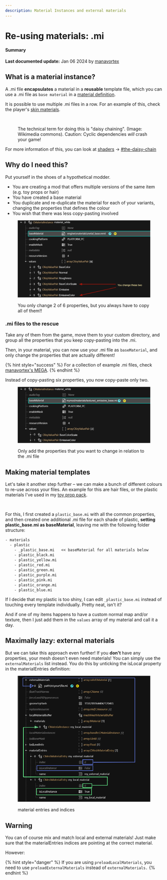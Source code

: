 ```yaml
---
description: Material Instances and external materials
---
```


# Re-using materials: .mi

#### Summary

**Last documented update:** Jan 06 2024 by [manavortex](https://app.gitbook.com/u/NfZBoxGegfUqB33J9HXuCs6PVaC3 "mention")

## What is a material instance?

A .mi file **encapsulates** a material in a **reusable** template file, which you can use a .mi file as `base material` in a [material definition](3d-objects-.mesh-files/#step-3-material-definition).&#x20;

It is possible to use multiple .mi files in a row. For an example of this, check the player's [skin materials](../references-lists-and-overviews/cheat-sheet-head/#skin-tones-by-index).

<figure><img src="https://upload.wikimedia.org/wikipedia/commons/thumb/2/29/Daisy_chain.JPG/1200px-Daisy_chain.JPG" alt=""><figcaption><p>The technical term for doing this is "daisy chaining". (Image: Wikimedia commons). Caution: Cyclic dependencies <em>will</em> crash your game!</p></figcaption></figure>

For more information of this, you can look at [shaders](../materials/shaders/ "mention") -> [#the-daisy-chain](../materials/shaders/#the-daisy-chain "mention")

## Why do I need this?

Put yourself in the shoes of a hypothetical modder.

* You are creating a mod that offers multiple versions of the same item (e.g. toy props or hair)&#x20;
* You have created a base material
* You duplicate and re-duplicate the material for each of your variants, changing the properties that defines the colour
* You wish that there was less copy-pasting involved

<figure><img src="../../.gitbook/assets/mi_files_materials_the_problem.png" alt=""><figcaption><p>You only change 2 of 6 properties, but you always have to copy all of them!!</p></figcaption></figure>

### .mi files to the rescue

Take any of them from the game, move them to your custom directory, and group all the properties that you keep copy-pasting into the .mi.&#x20;

Then, in your material, you can now use your .mi file as `baseMaterial`, and only change the properties that are actually different!

{% hint style="success" %}
For a collection of example .mi files, check [manavortex's MEGA](https://mega.nz/folder/KJ8DnBhK#VG0KzRhedBMRRsfd0Cdc0A).
{% endhint %}

Instead of copy-pasting six properties, you now copy-paste only two.

<figure><img src="../../.gitbook/assets/mi_files_the_solution.png" alt=""><figcaption><p>Only add the properties that you want to change in relation to the .mi file</p></figcaption></figure>

## Making material templates

Let's take it another step further – we can make a bunch of different colours to re-use across your files. An example for this are hair files, or the plastic materials I've used in my [toy prop pack](https://www.nexusmods.com/cyberpunk2077/mods/7391).

<figure><img src="https://staticdelivery.nexusmods.com/mods/3333/images/7391/7391-1676065515-1014778223.png" alt=""><figcaption></figcaption></figure>

For this, I first created a `plastic_base.mi` with all the common properties, and then created one additional .mi file for each shade of plastic, **setting plastic\_base.mi as baseMaterial**, leaving me with the following folder structure:

```
- materials
  - plastic
    - _plastic_base.mi   << baseMaterial for all materials below
    - plastic_black.mi
    - plastic_yellow.mi
    - plastic_red.mi
    - plastic_green.mi
    - plastic_purple.mi
    - plastic_pink.mi
    - plastic_orange.mi
    - plastic_blue.mi
```

If I decide that my plastic is too shiny, I can edit `_plastic_base.mi` instead of touching every template individually. Pretty neat, isn't it?

And if one of my items happens to have a custom normal map and/or texture, then I just add them in the `values` array of my material and call it a day.



## Maximally lazy: external materials

But we can take this approach even further! If you **don't** have any properties, your mesh doesn't even need materials! You can simply use the `externalMaterials` list instead. You do this by unticking the isLocal property in the materialEntries definition:

<figure><img src="../../.gitbook/assets/material_indices.png" alt=""><figcaption><p>material entries and indices</p></figcaption></figure>

## Warning

You can of course mix and match local and external materials! Just make sure that the materialEntries indices are pointing at the correct material.&#x20;

However:

{% hint style="danger" %}
If you are using `preloadLocalMaterials`, you need to use `preloadExternalMaterials` instead of `externalMaterials.`
{% endhint %}

